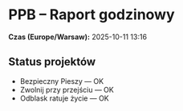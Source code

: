 # PPB – Raport godzinowy
**Czas (Europe/Warsaw):** 2025-10-11 13:16

## Status projektów
- Bezpieczny Pieszy — OK
- Zwolnij przy przejściu — OK
- Odblask ratuje życie — OK

